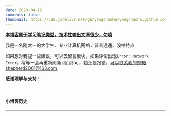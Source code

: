 ```yaml
---
date: 2020-04-12 
comments: false
thumbnail: https://cdn.jsdelivr.net/gh/yangchaohe/yangchaohe.github.io@static/img/blog/mito2.jpg
---
```


**<u>本博客属于学习笔记类型，技术性输出文章很少，勿喷</u>**

我是一名刚大一的大学生，专业计算机网络，普普通通，没啥特点

如果想对我提一些建议，可以去留言板块，如果评论出现`Error: Network Error`，稍等一会再重新刷新网页即可，若还是报错，可以联系我的邮箱shepherd2001@163.com

**感谢理解与支持！**

<br>

#### 小博客历史

---

<div class="time-axis-main">
	<ul class="time-axis"></ul>
</div>
<script src="/js/about-me.js"></script>
<br>
<br>
